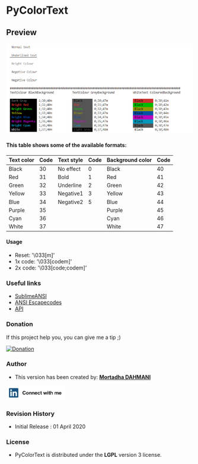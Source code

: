 # PyColorText

## Preview

![alt iviny](https://github.com/MortadhaDAHMANI/PyColorText/raw/master/execColor.png)


#### This table shows some of the available formats:

Text color |	Code |	Text style |	Code |	Background color |	Code|
-------------|-------------|------------|------------|------------|------------|
Black |	30 |	No effect |	0 |	Black |	40|
Red |	31 |	Bold |	1 |	Red |	41|
Green |	32 |	Underline |	2 |	Green |	42|
Yellow |	33 |	Negative1 |	3 |	Yellow |	43|
Blue |	34 |	Negative2 |	5 |	Blue |	44|
Purple |	35 |	|	|	Purple |	45|
Cyan |	36 |	|	|	Cyan |	46|
White |	37 |	|	|	White |	47|

#### Usage
* Reset: '\033[m]'
* 1x code: '\033[codem]'
* 2x code: '\033[code;codem]'

### Useful links
* [SublimeANSI](https://github.com/aziz/SublimeANSI "SublimeANSI")
* [ANSI Escapecodes](http://www.lihaoyi.com/post/BuildyourownCommandLinewithANSIescapecodes.html "ANSI Escapecodes")
* [API](https://coloredlogs.readthedocs.io/en/latest/api.html "API")


### Donation
If this project help you, you can give me a tip ;)

<a href="https://paypal.me/mamdpay" rel="In"> <img src="https://www.pngarts.com/files/4/Paypal-Donate-PNG-High-Quality-Image.png" alt="Donation" height="70"></a>

### Author
* This version has been created by: [**Mortadha DAHMANI**](mailto:mortadha.dahmani@gmail.com)

<a href="https://www.linkedin.com/in/mortadhadahmani" rel="In"> <img src="https://github.com/MortadhaDAHMANI/Py-SIM800L/raw/master/in2.jpg" alt="In" height="40"></a>

### Revision History
* Initial Release : 01 April 2020

### License
* PyColorText is distributed under the **LGPL** version 3 license.
